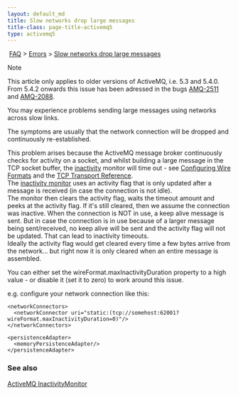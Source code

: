 ```yaml
---
layout: default_md
title: Slow networks drop large messages 
title-class: page-title-activemq5
type: activemq5
---
```


 [FAQ](faq) > [Errors](errors) > [Slow networks drop large messages](slow-networks-drop-large-messages)


Note

This article only applies to older versions of ActiveMQ, i.e. 5.3 and 5.4.0. From 5.4.2 onwards this issue has been adressed in the bugs [AMQ-2511](https://issues.apache.org/jira/browse/AMQ-2511) and [AMQ-2088](https://issues.apache.org/jira/browse/AMQ-2088).

You may experience problems sending large messages using networks across slow links.

The symptoms are usually that the network connection will be dropped and continuously re-established.

This problem arises because the ActiveMQ message broker continuously checks for activity on a socket, and whilst building a large message in the TCP socket buffer, the [inactivity](activemq-inactivitymonitor) monitor will time out - see [Configuring Wire Formats](configuring-wire-formats) and the [TCP Transport Reference](tcp-transport-reference).  
The [inactivity monitor](activemq-inactivitymonitor) uses an activity flag that is only updated after a message is received (in case the connection is not idle).  
The monitor then clears the activity flag, waits the timeout amount and peeks at the activity flag. If it's still cleared, then we assume the connection was inactive. When the connection is NOT in use, a keep alive message is sent. But in case the connection is in use because of a larger message being sent/received, no keep alive will be sent and the activity flag will not be updated. That can lead to inactivity timeouts.  
Ideally the activity flag would get cleared every time a few bytes arrive from the network... but right now it is only cleared when an entire message is assembled.

You can either set the wireFormat.maxInactivityDuration property to a high value - or disable it (set it to zero) to work around this issue.

e.g. configure your network connection like this:

<?xml version="1.0" encoding="UTF-8"?>

<beans xmlns="http://activemq.org/config/1.0">

  <broker brokerName="receiver">
    <transportConnectors>
      <transportConnector uri="tcp://localhost:62002"/>
    </transportConnectors>

    <networkConnectors>
      <networkConnector uri="static:(tcp://somehost:62001?wireFormat.maxInactivityDuration=0)"/>
    </networkConnectors>

    <persistenceAdapter>
      <memoryPersistenceAdapter/>
    </persistenceAdapter>
  </broker>

</beans>

### See also

[ActiveMQ InactivityMonitor](activemq-inactivitymonitor)


